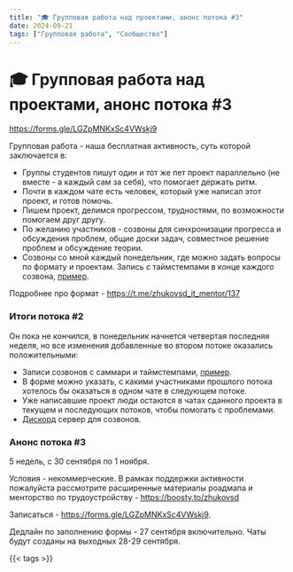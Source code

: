 ```yaml
---
title: "🎓 Групповая работа над проектами, анонс потока #3"
date: 2024-09-21
tags: ["Групповая работа", "Сообщество"]
---
```


# 🎓 Групповая работа над проектами, анонс потока #3

https://forms.gle/LGZpMNKxSc4VWskj9

Групповая работа - наша бесплатная активность, суть которой заключается в:

- Группы студентов пишут один и тот же пет проект параллельно (не вместе - а каждый сам за себя), что помогает держать ритм.
- Почти в каждом чате есть человек, который уже написал этот проект, и готов помочь.
- Пишем проект, делимся прогрессом, трудностями, по возможности помогаем друг другу.
- По желанию участников - созвоны для синхронизации прогресса и обсуждения проблем, общие доски задач, совместное решение проблем и обсуждение теории.
- Созвоны со мной каждый понедельник, где можно задать вопросы по формату и проектам. Запись с таймстемпами в конце каждого созвона, [пример](https://t.me/zhukovsd_it_chat/1/117541).

Подробнее про формат - https://t.me/zhukovsd_it_mentor/137

### Итоги потока #2

Он пока не кончился, в понедельник начнется четвертая последняя неделя, но все изменения добавленные во втором потоке оказались положительными:
- Записи созвонов с саммари и таймстемпами, [пример](https://t.me/zhukovsd_it_chat/1/117541).
- В форме можно указать, с какими участниками прошлого потока хотелось бы оказаться в одном чате в следующем потоке.
- Уже написавшие проект люди остаются в чатах сданного проекта в текущем и последующих потоков, чтобы помогать с проблемами.
- [Дискорд](https://discord.gg/PaEbnbgpNz) сервер для созвонов.

### Анонс потока #3

5 недель, с 30 сентября по 1 ноября.

Условия - некоммерческие. В рамках поддержки активности пожалуйста рассмотрите расширенные материалы роадмапа и менторство по трудоустройству - https://boosty.to/zhukovsd

Записаться - https://forms.gle/LGZpMNKxSc4VWskj9.

Дедлайн по заполнению формы - 27 сентября включительно. Чаты будут созданы на выходных 28-29 сентября.

{{< tags >}}